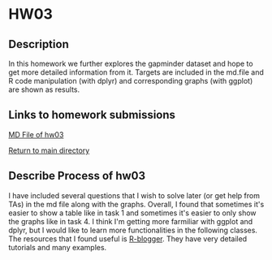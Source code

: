 # HW03

## Description

In this homework we further explores the gapminder dataset and hope to get more detailed information from it. Targets are included in the md.file and R code manipulation (with dplyr) and corresponding graphs (with ggplot) are shown as results.

## Links to homework submissions

[MD File of hw03](https://github.com/qiaoyuet/STAT545-hw-Tang-Qiaoyue/blob/master/hw03/hw03.md)

[Return to main directory](https://github.com/qiaoyuet/STAT545-hw-Tang-Qiaoyue)

## Describe Process of hw03

I have included several questions that I wish to solve later (or get help from TAs) in the md file along with the graphs. Overall, I found that sometimes it's easier to show a table like in task 1 and sometimes it's easier to only show the graphs like in task 4. I think I'm getting more farmiliar with ggplot and dplyr, but I would like to learn more functionalities in the following classes. The resources that I found useful is [R-blogger](https://www.r-bloggers.com/). They have very detailed tutorials and many examples.



